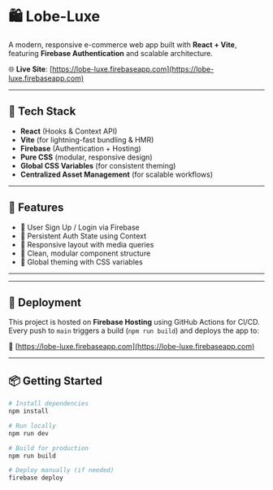 # 🛍️ Lobe-Luxe

A modern, responsive e-commerce web app built with **React + Vite**, featuring **Firebase Authentication** and scalable architecture.

🌐 **Live Site**: [https://lobe-luxe.firebaseapp.com](https://lobe-luxe.firebaseapp.com)

---

## 🚀 Tech Stack

- **React** (Hooks & Context API)
- **Vite** (for lightning-fast bundling & HMR)
- **Firebase** (Authentication + Hosting)
- **Pure CSS** (modular, responsive design)
- **Global CSS Variables** (for consistent theming)
- **Centralized Asset Management** (for scalable workflows)

---

## 🔐 Features

- 🔑 User Sign Up / Login via Firebase
- 🔄 Persistent Auth State using Context
- 📱 Responsive layout with media queries
- 🧱 Clean, modular component structure
- 🎨 Global theming with CSS variables
        
---

---

## 🚀 Deployment

This project is hosted on **Firebase Hosting** using GitHub Actions for CI/CD.  
Every push to `main` triggers a build (`npm run build`) and deploys the app to:

🔗 [https://lobe-luxe.firebaseapp.com](https://lobe-luxe.firebaseapp.com)

---

## 📦 Getting Started

```bash
# Install dependencies
npm install

# Run locally
npm run dev

# Build for production
npm run build

# Deploy manually (if needed)
firebase deploy



